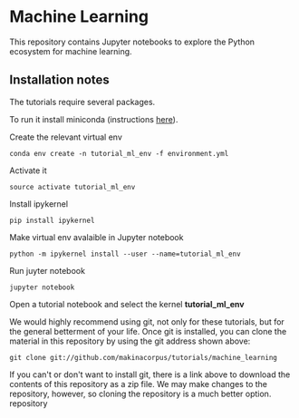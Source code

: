 # Machine Learning

This repository contains Jupyter notebooks to explore the Python ecosystem for machine learning.

## Installation notes

The tutorials require several packages. 

To run it install miniconda (instructions [here](https://conda.io/miniconda.html)). 

Create the relevant virtual env 
 ```
 conda env create -n tutorial_ml_env -f environment.yml
 ```
Activate it 

 ```
 source activate tutorial_ml_env
 ``` 
 
Install ipykernel
 
```
pip install ipykernel
```

Make virtual env avalaible in Jupyter notebook

```
python -m ipykernel install --user --name=tutorial_ml_env
```

Run juyter notebook 

 ```
 jupyter notebook
 ``` 
Open a tutorial notebook and select the kernel **tutorial_ml_env**

We would highly recommend using git, not only for these tutorials, but for the general betterment of your life. Once git is installed, you can clone the material in this repository by using the git address shown above:

```
git clone git://github.com/makinacorpus/tutorials/machine_learning
```
If you can't or don't want to install git, there is a link above to download the contents of this repository as a zip file. We may make changes to the repository, however, so cloning the repository is a much better option.
repository

